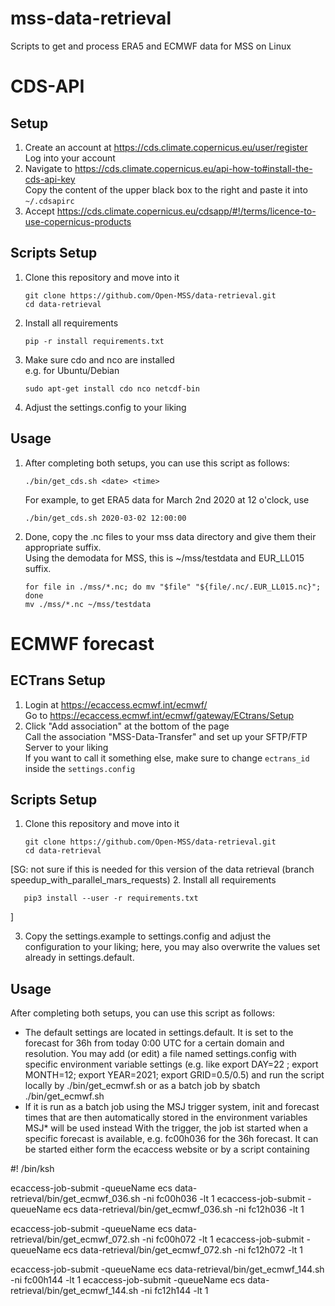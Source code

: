 mss-data-retrieval
====================
Scripts to get and process ERA5 and ECMWF data for MSS on Linux


CDS-API
=======

Setup
-----

1. Create an account at https://cds.climate.copernicus.eu/user/register \
   Log into your account
2. Navigate to https://cds.climate.copernicus.eu/api-how-to#install-the-cds-api-key \
   Copy the content of the upper black box to the right and paste it into `~/.cdsapirc`
3. Accept https://cds.climate.copernicus.eu/cdsapp/#!/terms/licence-to-use-copernicus-products


Scripts Setup
-------------

1. Clone this repository and move into it

       git clone https://github.com/Open-MSS/data-retrieval.git
       cd data-retrieval

2. Install all requirements

       pip -r install requirements.txt

3. Make sure cdo and nco are installed\
   e.g. for Ubuntu/Debian

       sudo apt-get install cdo nco netcdf-bin

4. Adjust the settings.config to your liking


Usage
-----

1. After completing both setups, you can use this script as follows:

       ./bin/get_cds.sh <date> <time>

   For example, to get ERA5 data for March 2nd 2020 at 12 o'clock, use

       ./bin/get_cds.sh 2020-03-02 12:00:00

2. Done, copy the .nc files to your mss data directory and give them their appropriate suffix.\
   Using the demodata for MSS, this is ~/mss/testdata and EUR\_LL015 suffix.

       for file in ./mss/*.nc; do mv "$file" "${file/.nc/.EUR_LL015.nc}"; done
       mv ./mss/*.nc ~/mss/testdata


ECMWF forecast
==============


ECTrans Setup
-------------

1. Login at https://ecaccess.ecmwf.int/ecmwf/ \
   Go to https://ecaccess.ecmwf.int/ecmwf/gateway/ECtrans/Setup
2. Click "Add association" at the bottom of the page \
   Call the association "MSS-Data-Transfer" and set up your SFTP/FTP Server to your liking \
   If you want to call it something else, make sure to change `ectrans_id` inside the `settings.config`


Scripts Setup
-------------

1. Clone this repository and move into it

       git clone https://github.com/Open-MSS/data-retrieval.git
       cd data-retrieval

[SG: not sure if this is needed for this version of the data retrieval (branch speedup_with_parallel_mars_requests)
2. Install all requirements

       pip3 install --user -r requirements.txt
]

3. Copy the settings.example to settings.config and adjust the configuration
   to your liking; here, you may also overwrite the values set already in 
   settings.default.


Usage
-----
After completing both setups, you can use this script as follows:

* The default settings are located in settings.default. It is set to the forecast
  for 36h from today 0:00 UTC for a certain domain and resolution. You may add (or edit)
  a file named settings.config with specific environment variable settings
  (e.g. like export DAY=22 ; export MONTH=12; export YEAR=2021; export GRID=0.5/0.5)
  and run the script locally by  ./bin/get\_ecmwf.sh or as a batch job by
     sbatch ./bin/get\_ecmwf.sh
* If it is run as a batch job using the MSJ trigger system, init and forecast times
  that are then automatically stored in the environment variables MSJ* will be used instead
  With the trigger, the job ist started when a specific forecast is available,
  e.g. fc00h036 for the 36h forecast. It can be started either form the ecaccess website
  or by a script containing

#! /bin/ksh

ecaccess-job-submit -queueName ecs data-retrieval/bin/get_ecmwf_036.sh -ni fc00h036 -lt 1
ecaccess-job-submit -queueName ecs data-retrieval/bin/get_ecmwf_036.sh -ni fc12h036 -lt 1

ecaccess-job-submit -queueName ecs data-retrieval/bin/get_ecmwf_072.sh -ni fc00h072 -lt 1
ecaccess-job-submit -queueName ecs data-retrieval/bin/get_ecmwf_072.sh -ni fc12h072 -lt 1

ecaccess-job-submit -queueName ecs data-retrieval/bin/get_ecmwf_144.sh -ni fc00h144 -lt 1
ecaccess-job-submit -queueName ecs data-retrieval/bin/get_ecmwf_144.sh -ni fc12h144 -lt 1

     
